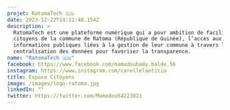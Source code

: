 ```yaml
---
projet: RatomaTech 🇬🇳
date: 2023-12-22T14:11:48.154Z
description: >
  RatomaTech est une plateforme numérique qui a pour ambition de faciliter  aux
  citoyens de la commune de Ratoma (République de Guinée), l’accès aux
  informations publiques liées à la gestion de leur commune à travers la
  centralisation des données pour favoriser la transparence.
name: "RatomaTech 🇬🇳"
facebook: https://www.facebook.com/mamadouhady.balde.56
instagram: https://www.instagram.com/carellelaetitia
title: Espace Citoyens
image: /images/logo-ratoma.jpg
linkedIn: ""
twitter: https://twitter.com/Mamadou64223821
---
```

